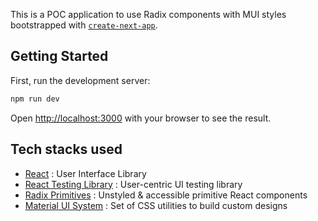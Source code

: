 This is a POC application to use Radix components with MUI styles bootstrapped with [`create-next-app`](https://github.com/vercel/next.js/tree/canary/packages/create-next-app).

## Getting Started

First, run the development server:

```bash
npm run dev
```

Open [http://localhost:3000](http://localhost:3000) with your browser to see the result.

## Tech stacks used

- [React](https://react.dev/) : User Interface Library
- [React Testing Library](https://testing-library.com/) : User-centric UI testing library
- [Radix Primitives](https://www.radix-ui.com/primitives) : Unstyled & accessible primitive React components
- [Material UI System](https://mui.com/system/getting-started/) : Set of CSS utilities to build custom designs